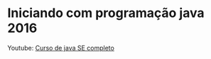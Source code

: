 # Iniciando com programação java 2016

Youtube: [Curso de java SE completo](https://www.youtube.com/playlist?list=PLxQNfKs8YwvGhXHbHtxtoB-tRRv6r3Rlr)
